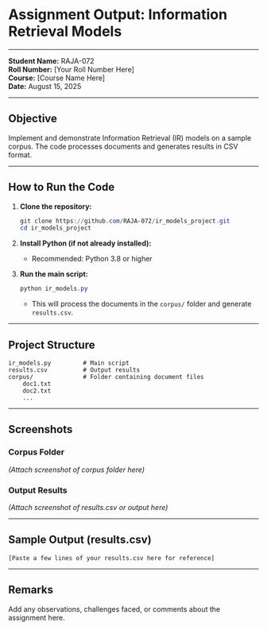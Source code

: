 
# Assignment Output: Information Retrieval Models

---

**Student Name:** RAJA-072  
**Roll Number:** [Your Roll Number Here]  
**Course:** [Course Name Here]  
**Date:** August 15, 2025

---

## Objective
Implement and demonstrate Information Retrieval (IR) models on a sample corpus. The code processes documents and generates results in CSV format.

---

## How to Run the Code
1. **Clone the repository:**
   ```powershell
   git clone https://github.com/RAJA-072/ir_models_project.git
   cd ir_models_project
   ```

2. **Install Python (if not already installed):**
   - Recommended: Python 3.8 or higher

3. **Run the main script:**
   ```powershell
   python ir_models.py
   ```
   - This will process the documents in the `corpus/` folder and generate `results.csv`.

---

## Project Structure
```
ir_models.py         # Main script
results.csv          # Output results
corpus/              # Folder containing document files
    doc1.txt
    doc2.txt
    ...
```

---

## Screenshots

### Corpus Folder
*(Attach screenshot of corpus folder here)*

### Output Results
*(Attach screenshot of results.csv or output here)*

---

## Sample Output (results.csv)
```
[Paste a few lines of your results.csv here for reference]
```

---

## Remarks
Add any observations, challenges faced, or comments about the assignment here.
